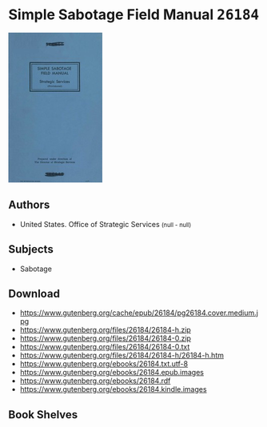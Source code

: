 # Simple Sabotage Field Manual <kbd>26184</kbd>

![](./cover.medium.jpg "")

## Authors


 - United States. Office of Strategic Services <small>(null - null)</small>

## Subjects


 - Sabotage

## Download


 - https://www.gutenberg.org/cache/epub/26184/pg26184.cover.medium.jpg
 - https://www.gutenberg.org/files/26184/26184-h.zip
 - https://www.gutenberg.org/files/26184/26184-0.zip
 - https://www.gutenberg.org/files/26184/26184-0.txt
 - https://www.gutenberg.org/files/26184/26184-h/26184-h.htm
 - https://www.gutenberg.org/ebooks/26184.txt.utf-8
 - https://www.gutenberg.org/ebooks/26184.epub.images
 - https://www.gutenberg.org/ebooks/26184.rdf
 - https://www.gutenberg.org/ebooks/26184.kindle.images

## Book Shelves


